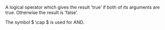 A logical operator which gives the result ’true’ if both of its
arguments are true. Otherwise the result is ’false’.

The symbol $ \cap $ is used for AND.
